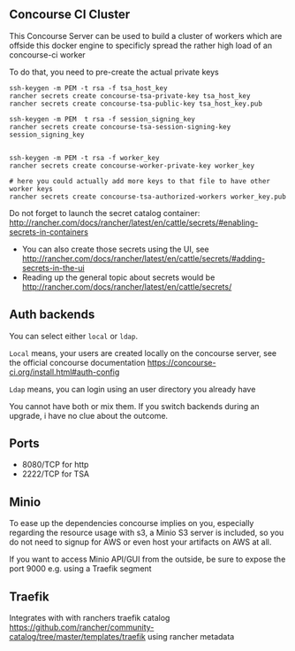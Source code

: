 ## Concourse CI Cluster

This Concourse Server can be used to build a cluster of workers which are offside this docker engine 
to specificly spread the rather high load of an concourse-ci worker

To do that, you need to pre-create the actual private keys

```
ssh-keygen -m PEM -t rsa -f tsa_host_key
rancher secrets create concourse-tsa-private-key tsa_host_key
rancher secrets create concourse-tsa-public-key tsa_host_key.pub

ssh-keygen -m PEM  t rsa -f session_signing_key
rancher secrets create concourse-tsa-session-signing-key session_signing_key


ssh-keygen -m PEM -t rsa -f worker_key
rancher secrets create concourse-worker-private-key worker_key

# here you could actually add more keys to that file to have other worker keys
rancher secrets create concourse-tsa-authorized-workers worker_key.pub
```

Do not forget to launch the secret catalog container: http://rancher.com/docs/rancher/latest/en/cattle/secrets/#enabling-secrets-in-containers


- You can also create those secrets using the UI, see http://rancher.com/docs/rancher/latest/en/cattle/secrets/#adding-secrets-in-the-ui
- Reading up the general topic about secrets would be http://rancher.com/docs/rancher/latest/en/cattle/secrets/

## Auth backends

You can select either `local` or `ldap`.
 
`Local` means, your users are created locally on the concourse server, see the official concourse documentation https://concourse-ci.org/install.html#auth-config

`Ldap` means, you can login using an user directory you already have

You cannot have both or mix them. If you switch backends during an upgrade, i have no clue about the outcome.

## Ports

- 8080/TCP for http
- 2222/TCP for TSA

## Minio

To ease up the dependencies concourse implies on you, especially regarding the resource usage with s3, a Minio S3 server is 
included, so you do not need to signup for AWS or even host your artifacts on AWS at all.

If you want to access Minio API/GUI from the outside, be sure to expose the port 9000 e.g. using a Traefik segment

## Traefik 

Integrates with with ranchers traefik catalog https://github.com/rancher/community-catalog/tree/master/templates/traefik
using rancher metadata